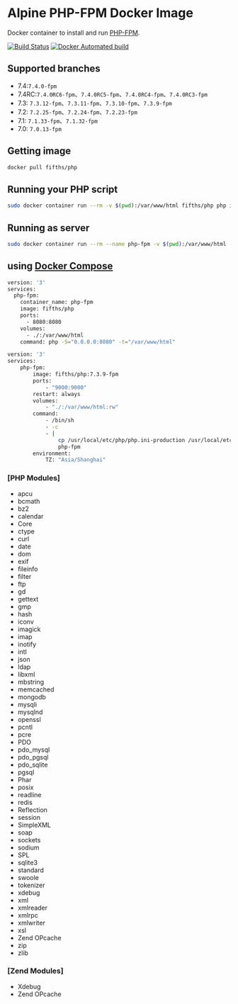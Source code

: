 # Alpine PHP-FPM Docker Image

Docker container to install and run [PHP-FPM](https://www.php.net/).

[![Build Status](https://travis-ci.org/fifths/php.svg?branch=master)](https://travis-ci.org/fifths/php)
[![Docker Automated build](https://img.shields.io/docker/automated/jrottenberg/ffmpeg.svg)](https://hub.docker.com/r/fifths/php)

## Supported branches 
- 7.4:`7.4.0-fpm`
- 7.4RC:`7.4.0RC6-fpm`、`7.4.0RC5-fpm`、`7.4.0RC4-fpm`、`7.4.0RC3-fpm`
- 7.3: `7.3.12-fpm`、`7.3.11-fpm`、`7.3.10-fpm`、`7.3.9-fpm`
- 7.2: `7.2.25-fpm`、`7.2.24-fpm`、`7.2.23-fpm`
- 7.1: `7.1.33-fpm`、`7.1.32-fpm`
- 7.0: `7.0.13-fpm`




## Getting image

```sh
docker pull fifths/php
```

## Running your PHP script

```sh
sudo docker container run --rm -v $(pwd):/var/www/html fifths/php php index.php
```

## Running as server

```sh
sudo docker container run --rm --name php-fpm -v $(pwd):/var/www/html -p 8080:8080 fifths/php php -S="0.0.0.0:8080" -t="/var/www/html"
```

## using  [Docker Compose](https://docs.docker.com/compose/)

```sh
version: '3'
services:
  php-fpm:
    container_name: php-fpm
    image: fifths/php
    ports:
      - 8080:8080
    volumes:
      - ./:/var/www/html
    command: php -S="0.0.0.0:8080" -t="/var/www/html"
```

```sh
version: '3'
services:
    php-fpm:
        image: fifths/php:7.3.9-fpm
        ports:
            - "9000:9000"
        restart: always
        volumes:
            - "./:/var/www/html:rw"
        command:
            - /bin/sh
            - -c
            - |
                cp /usr/local/etc/php/php.ini-production /usr/local/etc/php/php.ini
                php-fpm
        environment:
            TZ: "Asia/Shanghai"
```


### [PHP Modules]
- apcu
- bcmath
- bz2
- calendar
- Core
- ctype
- curl
- date
- dom
- exif
- fileinfo
- filter
- ftp
- gd
- gettext
- gmp
- hash
- iconv
- imagick
- imap
- inotify
- intl
- json
- ldap
- libxml
- mbstring
- memcached
- mongodb
- mysqli
- mysqlnd
- openssl
- pcntl
- pcre
- PDO
- pdo_mysql
- pdo_pgsql
- pdo_sqlite
- pgsql
- Phar
- posix
- readline
- redis
- Reflection
- session
- SimpleXML
- soap
- sockets
- sodium
- SPL
- sqlite3
- standard
- swoole
- tokenizer
- xdebug
- xml
- xmlreader
- xmlrpc
- xmlwriter
- xsl
- Zend OPcache
- zip
- zlib

### [Zend Modules]
- Xdebug
- Zend OPcache
